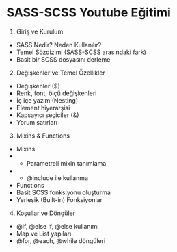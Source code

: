 # SASS-SCSS Youtube Eğitimi
1. Giriş ve Kurulum
* SASS Nedir? Neden Kullanılır?
* Temel Sözdizimi (SASS-SCSS arasındaki fark)
* Basit bir SCSS dosyasını derleme

2. Değişkenler ve Temel Özellikler
* Değişkenler ($)
* Renk, font, ölçü değişkenleri
* İç içe yazım (Nesting)
* Element hiyerarşisi
* Kapsayıcı seçiciler (&)
* Yorum satırları

3. Mixins & Functions
* Mixins
* * Parametreli mixin tanımlama
* * @include ile kullanma
* Functions
* Basit SCSS fonksiyonu oluşturma
* Yerleşik (Built-in) Fonksiyonlar

4. Koşullar ve Döngüler
* @if, @else if, @else kullanımı
* Map ve List yapıları
* @for, @each, @while döngüleri
